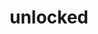 ---
layout: smileys&emotion
title: unlocked
emoji: unlocked
permalink: 🔓.html
image: assets/img/3moji/unlocked.png
---